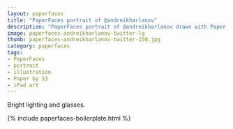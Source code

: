```yaml
---
layout: paperfaces
title: "PaperFaces portrait of @andreikharlanov"
description: "PaperFaces portrait of @andreikharlanov drawn with Paper by 53 on an iPad."
image: paperfaces-andreikharlanov-twitter-lg
thumb: paperfaces-andreikharlanov-twitter-150.jpg
category: paperfaces
tags: 
- PaperFaces
- portrait
- illustration
- Paper by 53
- iPad art
---
```


Bright lighting and glasses.

{% include paperfaces-boilerplate.html %}